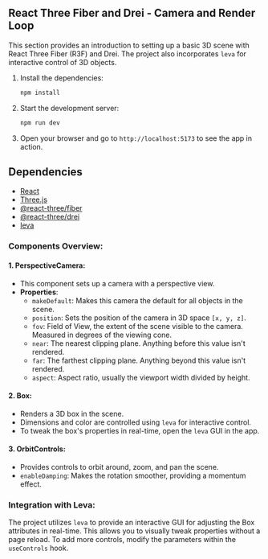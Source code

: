 ## React Three Fiber and Drei - Camera and Render Loop

This section provides an introduction to setting up a basic 3D scene with React Three Fiber (R3F) and Drei. The project also incorporates `leva` for interactive control of 3D objects.

1. Install the dependencies:

   ```bash
   npm install
   ```

2. Start the development server:

   ```bash
   npm run dev
   ```

3. Open your browser and go to `http://localhost:5173` to see the app in action.

## Dependencies

- [React](https://reactjs.org/)
- [Three.js](https://threejs.org/)
- [@react-three/fiber](https://github.com/pmndrs/react-three-fiber)
- [@react-three/drei](https://github.com/pmndrs/drei)
- [leva](https://github.com/pmndrs/leva)

### Components Overview:

#### 1. **PerspectiveCamera**:

- This component sets up a camera with a perspective view.
- **Properties**:
  - `makeDefault`: Makes this camera the default for all objects in the scene.
  - `position`: Sets the position of the camera in 3D space `[x, y, z]`.
  - `fov`: Field of View, the extent of the scene visible to the camera. Measured in degrees of the viewing cone.
  - `near`: The nearest clipping plane. Anything before this value isn't rendered.
  - `far`: The farthest clipping plane. Anything beyond this value isn't rendered.
  - `aspect`: Aspect ratio, usually the viewport width divided by height.

#### 2. **Box**:

- Renders a 3D box in the scene.
- Dimensions and color are controlled using `leva` for interactive control.
- To tweak the box's properties in real-time, open the `leva` GUI in the app.

#### 3. **OrbitControls**:

- Provides controls to orbit around, zoom, and pan the scene.
- `enableDamping`: Makes the rotation smoother, providing a momentum effect.

### Integration with Leva:

The project utilizes `leva` to provide an interactive GUI for adjusting the Box attributes in real-time. This allows you to visually tweak properties without a page reload. To add more controls, modify the parameters within the `useControls` hook.
